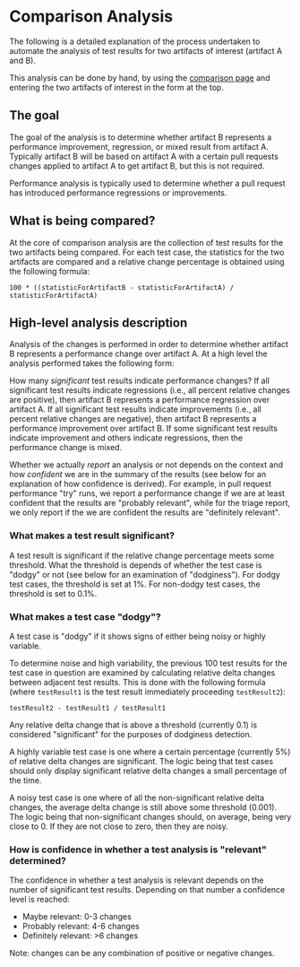 # Comparison Analysis

The following is a detailed explanation of the process undertaken to automate the analysis of test results for two artifacts of interest (artifact A and B). 

This analysis can be done by hand, by using the [comparison page](https://perf.rust-lang.org/compare.html) and entering the two artifacts of interest in the form at the top.

## The goal

The goal of the analysis is to determine whether artifact B represents a performance improvement, regression, or mixed result from artifact A. Typically artifact B will be based on artifact A with a certain pull requests changes applied to artifact A to get artifact B, but this is not required.

Performance analysis is typically used to determine whether a pull request has introduced performance regressions or improvements.

## What is being compared?

At the core of comparison analysis are the collection of test results for the two artifacts being compared. For each test case, the statistics for the two artifacts are compared and a relative change percentage is obtained using the following formula:

```
100 * ((statisticForArtifactB - statisticForArtifactA) / statisticForArtifactA)
```

## High-level analysis description 

Analysis of the changes is performed in order to determine whether artifact B represents a performance change over artifact A. At a high level the analysis performed takes the following form:

How many _significant_ test results indicate performance changes? If all significant test results indicate regressions (i.e., all percent relative changes are positive), then artifact B represents a performance regression over artifact A. If all significant test results indicate improvements (i.e., all percent relative changes are negative), then artifact B represents a performance improvement over artifact B. If some significant test results indicate improvement and others indicate regressions, then the performance change is mixed.

Whether we actually _report_ an analysis or not depends on the context and how _confident_ we are in the summary of the results (see below for an explanation of how confidence is derived). For example, in pull request performance "try" runs, we report a performance change if we are at least confident that the results are "probably relevant", while for the triage report, we only report if the we are confident the results are "definitely relevant".

### What makes a test result significant?

A test result is significant if the relative change percentage meets some threshold. What the threshold is depends of whether the test case is "dodgy" or not (see below for an examination of "dodginess"). For dodgy test cases, the threshold is set at 1%. For non-dodgy test cases, the threshold is set to 0.1%.

### What makes a test case "dodgy"?

A test case is "dodgy" if it shows signs of either being noisy or highly variable.

To determine noise and high variability, the previous 100 test results for the test case in question are examined by calculating relative delta changes between adjacent test results. This is done with the following formula (where `testResult1` is the test result immediately proceeding `testResult2`):

```
testResult2 - testResult1 / testResult1
```

Any relative delta change that is above a threshold (currently 0.1) is considered "significant" for the purposes of dodginess detection.

A highly variable test case is one where a certain percentage (currently 5%) of relative delta changes are significant. The logic being that test cases should only display significant relative delta changes a small percentage of the time.

A noisy test case is one where of all the non-significant relative delta changes, the average delta change is still above some threshold (0.001). The logic being that non-significant changes should, on average, being very close to 0. If they are not close to zero, then they are noisy.

### How is confidence in whether a test analysis is "relevant" determined?

The confidence in whether a test analysis is relevant depends on the number of significant test results. Depending on that number a confidence level is reached:

* Maybe relevant: 0-3 changes 
* Probably relevant: 4-6 changes 
* Definitely relevant: >6 changes 

Note: changes can be any combination of positive or negative changes.